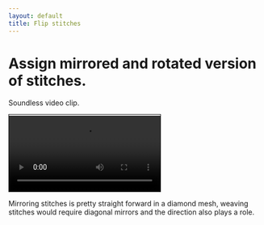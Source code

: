 ```yaml
---
layout: default
title: Flip stitches
---
```

Assign mirrored and rotated version of stitches.
================================================

Soundless video clip.

<video controls style="border: 1px solid; padding-top: 2px;">
    <source src="flip.mp4" type="video/mp4">
    Your browser does not support an inline <a href="flip">video</a>.
</video>  

Mirroring stitches is pretty straight forward in a diamond mesh,
weaving stitches would require diagonal mirrors and the direction also plays a role.
